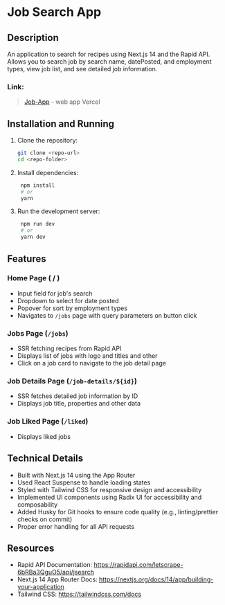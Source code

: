 # Job Search App

## Description

An application to search for recipes using Next.js 14 and the Rapid API.  
Allows you to search job by search name, datePosted, and employment types, view job list, and see detailed job information.

### Link:

> [Job-App](https://find-job-kappa.vercel.app/) - web app Vercel

## Installation and Running

1. Clone the repository:

   ```bash
   git clone <repo-url>
   cd <repo-folder>
   ```

2. Install dependencies:

   ```bash
    npm install
    # or
    yarn
   ```

3. Run the development server:
   ```bash
    npm run dev
    # or
    yarn dev
   ```

## Features

### Home Page ( / )

- Input field for job's search
- Dropdown to select for date posted
- Popover for sort by employment types
- Navigates to `/jobs` page with query parameters on button click

### Jobs Page (`/jobs`)

- SSR fetching recipes from Rapid API
- Displays list of jobs with logo and titles and other
- Click on a job card to navigate to the job detail page

### Job Details Page (`/job-details/${id}`)

- SSR fetches detailed job information by ID
- Displays job title, properties and other data

### Job Liked Page (`/liked`)

- Displays liked jobs

## Technical Details

- Built with Next.js 14 using the App Router
- Used React Suspense to handle loading states
- Styled with Tailwind CSS for responsive design and accessibility
- Implemented UI components using Radix UI for accessibility and composability
- Added Husky for Git hooks to ensure code quality (e.g., linting/prettier checks on commit)
- Proper error handling for all API requests

## Resources

- Rapid API Documentation: https://rapidapi.com/letscrape-6bRBa3QguO5/api/jsearch
- Next.js 14 App Router Docs: https://nextjs.org/docs/14/app/building-your-application
- Tailwind CSS: https://tailwindcss.com/docs
